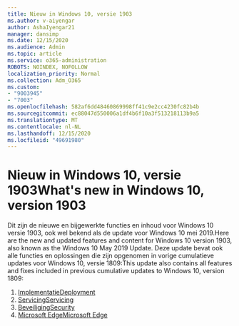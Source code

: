 ```yaml
---
title: Nieuw in Windows 10, versie 1903
ms.author: v-aiyengar
author: AshaIyengar21
manager: dansimp
ms.date: 12/15/2020
ms.audience: Admin
ms.topic: article
ms.service: o365-administration
ROBOTS: NOINDEX, NOFOLLOW
localization_priority: Normal
ms.collection: Adm_O365
ms.custom:
- "9003945"
- "7003"
ms.openlocfilehash: 582af6dd48460869998ff41c9e2cc4230fc82b4b
ms.sourcegitcommit: ec88047d550006a1df4b6f10a3f513218113b9a5
ms.translationtype: MT
ms.contentlocale: nl-NL
ms.lasthandoff: 12/15/2020
ms.locfileid: "49691980"
---
```

# <a name="whats-new-in-windows-10-version-1903"></a><span data-ttu-id="a8d84-102">Nieuw in Windows 10, versie 1903</span><span class="sxs-lookup"><span data-stu-id="a8d84-102">What's new in Windows 10, version 1903</span></span>

<span data-ttu-id="a8d84-103">Dit zijn de nieuwe en bijgewerkte functies en inhoud voor Windows 10 versie 1903, ook wel bekend als de update voor Windows 10 mei 2019.</span><span class="sxs-lookup"><span data-stu-id="a8d84-103">Here are the new and updated features and content for Windows 10 version 1903, also known as the Windows 10 May 2019 Update.</span></span> <span data-ttu-id="a8d84-104">Deze update bevat ook alle functies en oplossingen die zijn opgenomen in vorige cumulatieve updates voor Windows 10, versie 1809:</span><span class="sxs-lookup"><span data-stu-id="a8d84-104">This update also contains all features and fixes included in previous cumulative updates to Windows 10, version 1809:</span></span>

1. [<span data-ttu-id="a8d84-105">Implementatie</span><span class="sxs-lookup"><span data-stu-id="a8d84-105">Deployment</span></span>](https://go.microsoft.com/fwlink/?linkid=2114296)
1. [<span data-ttu-id="a8d84-106">Servicing</span><span class="sxs-lookup"><span data-stu-id="a8d84-106">Servicing</span></span>](https://go.microsoft.com/fwlink/?linkid=2114493)
1. [<span data-ttu-id="a8d84-107">Beveiliging</span><span class="sxs-lookup"><span data-stu-id="a8d84-107">Security</span></span>](https://go.microsoft.com/fwlink/?linkid=2114297)
1. [<span data-ttu-id="a8d84-108">Microsoft Edge</span><span class="sxs-lookup"><span data-stu-id="a8d84-108">Microsoft Edge</span></span>](https://go.microsoft.com/fwlink/?linkid=2114298)
